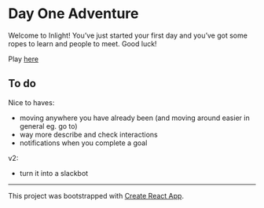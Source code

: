 # Day One Adventure

Welcome to Inlight! You’ve just started your first day and you’ve got some ropes to learn and people to meet. Good luck!

Play [here](https://gor.do/day-one-adventure/index.html)

## To do

Nice to haves:
 - moving anywhere you have already been (and moving around easier in general eg. go to)
 - way more describe and check interactions
 - notifications when you complete a goal

v2:
 - turn it into a slackbot

-----

This project was bootstrapped with [Create React App](https://github.com/facebookincubator/create-react-app).
